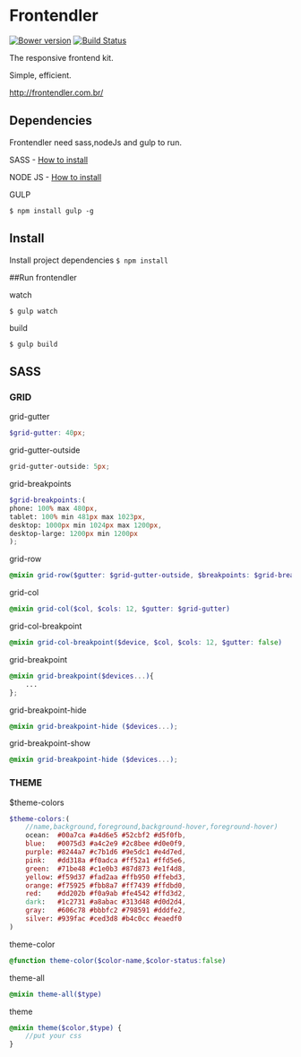 

# Frontendler


[![Bower version](https://badge.fury.io/bo/frontendler.svg)](http://badge.fury.io/bo/frontendler)
[![Build Status](https://travis-ci.org/frontendler/frontendler.svg?branch=master)](https://travis-ci.org/frontendler/frontendler)

The responsive frontend kit.

Simple, efficient.

http://frontendler.com.br/

## Dependencies

Frontendler need sass,nodeJs and gulp to run.

SASS - [How to install](http://sass-lang.com/install)

NODE JS - [How to install](http://nodejs.org/)

GULP
```
$ npm install gulp -g
```

## Install

Install project dependencies ```$ npm install```

##Run frontendler

watch
```
$ gulp watch
```

build
```
$ gulp build
```


## SASS

### GRID

grid-gutter

```scss
$grid-gutter: 40px;
```
grid-gutter-outside

```scss
grid-gutter-outside: 5px;
```

grid-breakpoints

```scss
$grid-breakpoints:(
phone: 100% max 480px,
tablet: 100% min 481px max 1023px,
desktop: 1000px min 1024px max 1200px,
desktop-large: 1200px min 1200px
);
```
grid-row

```scss
@mixin grid-row($gutter: $grid-gutter-outside, $breakpoints: $grid-breakpoints)
```

grid-col

```scss
@mixin grid-col($col, $cols: 12, $gutter: $grid-gutter)
```

grid-col-breakpoint

```scss
@mixin grid-col-breakpoint($device, $col, $cols: 12, $gutter: false)
```

grid-breakpoint

```scss
@mixin grid-breakpoint($devices...){
	...
};
```

grid-breakpoint-hide

```scss
@mixin grid-breakpoint-hide ($devices...);
```

grid-breakpoint-show

```scss
@mixin grid-breakpoint-hide ($devices...);
```

### THEME

$theme-colors

```scss
$theme-colors:(
	//name,background,foreground,background-hover,foreground-hover)
	ocean:  #00a7ca #a4d6e5 #52cbf2 #d5f0fb,
	blue:   #0075d3 #a4c2e9 #2c8bee #d0e0f9,
	purple: #8244a7 #c7b1d6 #9e5dc1 #e4d7ed,
	pink:   #dd318a #f0adca #ff52a1 #ffd5e6,
	green:  #71be48 #c1e0b3 #87d873 #e1f4d8,
	yellow: #f59d37 #fad2aa #ffb950 #ffebd3,
	orange: #f75925 #fbb8a7 #ff7439 #ffdbd0,
	red:    #dd202b #f0a9ab #fe4542 #ffd3d2,
	dark:   #1c2731 #a8abac #313d48 #d0d2d4,
	gray:   #606c78 #bbbfc2 #798591 #dddfe2,
	silver: #939fac #ced3d8 #b4c0cc #eaedf0
)
```

theme-color
```scss
@function theme-color($color-name,$color-status:false)
```

theme-all
```scss
@mixin theme-all($type)
```

theme
```scss
@mixin theme($color,$type) {
	//put your css
}
```
